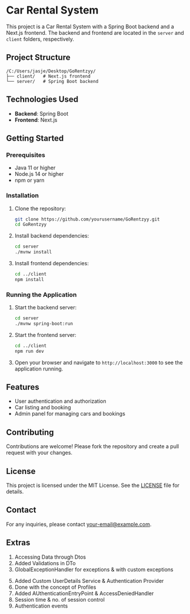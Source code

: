 # Car Rental System

This project is a Car Rental System with a Spring Boot backend and a Next.js frontend. The backend and frontend are located in the `server` and `client` folders, respectively.

## Project Structure

```
/C:/Users/jasje/Desktop/GoRentzyy/
├── client/   # Next.js frontend
└── server/   # Spring Boot backend
```

## Technologies Used

- **Backend**: Spring Boot
- **Frontend**: Next.js

## Getting Started

### Prerequisites

- Java 11 or higher
- Node.js 14 or higher
- npm or yarn

### Installation

1. Clone the repository:
    ```bash
    git clone https://github.com/yourusername/GoRentzyy.git
    cd GoRentzyy
    ```

2. Install backend dependencies:
    ```bash
    cd server
    ./mvnw install
    ```

3. Install frontend dependencies:
    ```bash
    cd ../client
    npm install
    ```

### Running the Application

1. Start the backend server:
    ```bash
    cd server
    ./mvnw spring-boot:run
    ```

2. Start the frontend server:
    ```bash
    cd ../client
    npm run dev
    ```

3. Open your browser and navigate to `http://localhost:3000` to see the application running.

## Features

- User authentication and authorization
- Car listing and booking
- Admin panel for managing cars and bookings

## Contributing

Contributions are welcome! Please fork the repository and create a pull request with your changes.

## License

This project is licensed under the MIT License. See the [LICENSE](LICENSE) file for details.

## Contact

For any inquiries, please contact [your-email@example.com](mailto:your-email@example.com).

## Extras

1. Accessing Data through Dtos
2. Added Validations in DTo
3. GlobalExceptionHandler for exceptions & with custom exceptions
<!-- 4. Added Swagger for API Documentation -->
5. Added Custom UserDetails Service & Authentication Provider
6. Done with the concept of Profiles
7. Added AUthenticationEntryPoint & AccessDeniedHandler
8. Session time & no. of session control
9. Authentication events
